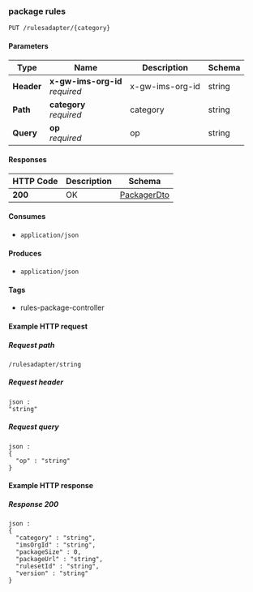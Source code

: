 
<a name="packagerulesusingput"></a>
### package rules
```
PUT /rulesadapter/{category}
```


#### Parameters

|Type|Name|Description|Schema|
|---|---|---|---|
|**Header**|**x-gw-ims-org-id**  <br>*required*|x-gw-ims-org-id|string|
|**Path**|**category**  <br>*required*|category|string|
|**Query**|**op**  <br>*required*|op|string|


#### Responses

|HTTP Code|Description|Schema|
|---|---|---|
|**200**|OK|[PackagerDto](../definitions/PackagerDto.md#packagerdto)|


#### Consumes

* `application/json`


#### Produces

* `application/json`


#### Tags

* rules-package-controller


#### Example HTTP request

##### Request path
```
/rulesadapter/string
```


##### Request header
```
json :
"string"
```


##### Request query
```
json :
{
  "op" : "string"
}
```


#### Example HTTP response

##### Response 200
```
json :
{
  "category" : "string",
  "imsOrgId" : "string",
  "packageSize" : 0,
  "packageUrl" : "string",
  "rulesetId" : "string",
  "version" : "string"
}
```




